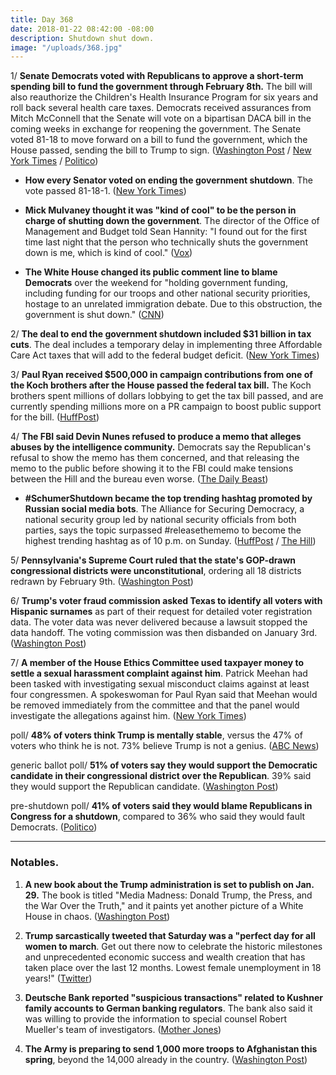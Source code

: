 ```yaml
---
title: Day 368
date: 2018-01-22 08:42:00 -08:00
description: Shutdown shut down.
image: "/uploads/368.jpg"
---
```


1/ **Senate Democrats voted with Republicans to approve a short-term spending bill to fund the government through February 8th.** The bill will also reauthorize the Children's Health Insurance Program for six years and roll back several health care taxes. Democrats received assurances from Mitch McConnell that the Senate will vote on a bipartisan DACA bill in the coming weeks in exchange for reopening the government. The Senate voted 81-18 to move forward on a bill to fund the government, which the House passed, sending the bill to Trump to sign. ([Washington Post](https://www.washingtonpost.com/powerpost/trump-slams-democrats-as-third-day-of-government-shutdown-begins/2018/01/22/3a3eecf0-ff25-11e7-9d31-d72cf78dbeee_story.html) / [New York Times](https://www.nytimes.com/2018/01/22/us/politics/government-shutdown.html) / [Politico](https://www.politico.com/story/2018/01/22/government-shutdown-2018-senate-vote-354966))

* **How every Senator voted on ending the government shutdown**. The vote passed 81-18-1. ([New York Times](https://www.nytimes.com/interactive/2018/01/22/us/politics/live-senate-vote-government-shutdown2.html))

* **Mick Mulvaney thought it was "kind of cool" to be the person in charge of shutting down the government**. The director of the Office of Management and Budget told Sean Hannity: "I found out for the first time last night that the person who technically shuts the government down is me, which is kind of cool." ([Vox](https://www.vox.com/policy-and-politics/2018/1/20/16913284/mulvaney-shutdown-cool))

* **The White House changed its public comment line to blame Democrats** over the weekend for "holding government funding, including funding for our troops and other national security priorities, hostage to an unrelated immigration debate. Due to this obstruction, the government is shut down." ([CNN](https://www.cnn.com/2018/01/21/politics/white-house-comment-line-blames-dems-trnd/index.html))

2/ **The deal to end the government shutdown included $31 billion in tax cuts**. The deal includes a temporary delay in implementing three Affordable Care Act taxes that will add to the federal budget deficit. ([New York Times](https://www.nytimes.com/2018/01/22/us/politics/shutdown-spending-tax-cuts-obamacare.html))

3/ **Paul Ryan received $500,000 in campaign contributions from one of the Koch brothers after the House passed the federal tax bill.** The Koch brothers spent millions of dollars lobbying to get the tax bill passed, and are currently spending millions more on a PR campaign to boost public support for the bill. ([HuffPost](https://www.huffingtonpost.com/entry/koch-paysout-to-ryan-after-taxlaw_us_5a63ce41e4b0dc592a09697c))

4/ **The FBI said Devin Nunes refused to produce a memo that alleges abuses by the intelligence community.** Democrats say the Republican's refusal to show the memo has them concerned, and that releasing the memo to the public before showing it to the FBI could make tensions between the Hill and the bureau even worse. ([The Daily Beast](https://www.thedailybeast.com/the-fbi-hasnt-even-seen-devin-nunes-releasethememo-memo))

* **#SchumerShutdown became the top trending hashtag promoted by Russian social media bots**. The Alliance for Securing Democracy, a national security group led by national security officials from both parties, says the topic surpassed #releasethememo to become the highest trending hashtag as of 10 p.m. on Sunday. ([HuffPost](https://www.huffingtonpost.com/entry/government-shutdown-russia-twitter-trump_us_5a654795e4b0dc592a0a06c8) / [The Hill](http://thehill.com/policy/technology/370044-advocacy-group-schumershutdown-becomes-top-hashtag-used-by-russia-bots))

5/ **Pennsylvania's Supreme Court ruled that the state's GOP-drawn congressional districts were unconstitutional**, ordering all 18 districts redrawn by February 9th. ([Washington Post](https://www.washingtonpost.com/news/the-fix/wp/2018/01/22/pennsylvanias-supreme-court-just-gave-democrats-a-big-win-on-redistricting/))

6/ **Trump's voter fraud commission asked Texas to identify all voters with Hispanic surnames** as part of their request for detailed voter registration data. The voter data was never delivered because a lawsuit stopped the data handoff. The voting commission was then disbanded on January 3rd. ([Washington Post](https://www.washingtonpost.com/local/public-safety/trump-election-fraud-commission-bought-texas-election-data-flagging-hispanic-voters/2018/01/22/2791934a-fd55-11e7-ad8c-ecbb62019393_story.html))

7/ **A member of the House Ethics Committee used taxpayer money to settle a sexual harassment complaint against him**. Patrick Meehan had been tasked with investigating sexual misconduct claims against at least four congressmen. A spokeswoman for Paul Ryan said that Meehan would be removed immediately from the committee and that the panel would investigate the allegations against him. ([New York Times](https://www.nytimes.com/2018/01/20/us/politics/patrick-meehan-sexual-harassment.html))

poll/ **48% of voters think Trump is mentally stable**, versus the 47% of voters who think he is not. 73% believe Trump is not a genius. ([ABC News](http://abcnews.go.com/Politics/amid-record-low-year-approval-half-question-trumps/story?id=52473639))

generic ballot poll/ **51% of voters say they would support the Democratic candidate in their congressional district over the Republican**. 39% said they would support the Republican candidate. ([Washington Post](https://www.washingtonpost.com/politics/women-and-independents-drive-advantage-for-democrats-ahead-of-midterms-elections-post-abc-poll-finds/2018/01/21/6d7081a6-fef8-11e7-8acf-ad2991367d9d_story.html))

pre-shutdown poll/ **41% of voters said they would blame Republicans in Congress for a shutdown**, compared to 36% who said they would fault Democrats. ([Politico](https://www.politico.com/story/2018/01/21/government-shutdown-2018-polls-blame-353728))

---

### Notables.

1. **A new book about the Trump administration is set to publish on Jan. 29.** The book is titled "Media Madness: Donald Trump, the Press, and the War Over the Truth," and it paints yet another picture of a White House in chaos. ([Washington Post](https://www.washingtonpost.com/politics/defiance-disorder-another-new-book-portrays-chaos-in-trumps-white-house/2018/01/21/9362d160-febd-11e7-93f5-53a3a47824e8_story.html?utm_term=.f106a44e76fa))

2. **Trump sarcastically tweeted that Saturday was a "perfect day for all women to march**. Get out there now to celebrate the historic milestones and unprecedented economic success and wealth creation that has taken place over the last 12 months. Lowest female unemployment in 18 years!" ([Twitter](http://abcnews.go.com/Politics/thousands-streets-womens-march-anniversary-trumps-1st-year/story?id=52483721))

3. **Deutsche Bank reported "suspicious transactions" related to Kushner family accounts to German banking regulators**. The bank also said it was willing to provide the information to special counsel Robert Mueller's team of investigators. ([Mother Jones](http://www.motherjones.com/politics/2018/01/deutsche-bank-reports-suspicious-activity-related-to-jared-kushners-accounts-1/))

4. **The Army is preparing to send 1,000 more troops to Afghanistan this spring**, beyond the 14,000 already in the country. ([Washington Post](https://www.washingtonpost.com/world/national-security/up-to-1000-more-us-troops-could-be-headed-to-afghanistan-this-spring/2018/01/21/153930b6-fd1b-11e7-a46b-a3614530bd87_story.html))